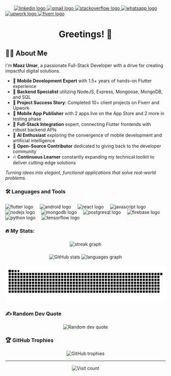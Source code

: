 ###

<div align="center">
  <a href="https://www.linkedin.com/in/maaz-umar-5b16b6195/" target="_blank">
    <img src="https://img.shields.io/static/v1?message=LinkedIn&logo=linkedin&label=&color=0077B5&logoColor=white&labelColor=&style=for-the-badge" height="25" alt="linkedin logo" />
  </a>
  <a href="mailto:umaaz7140@gmail.com" target="_blank">
    <img src="https://img.shields.io/static/v1?message=Gmail&logo=gmail&label=&color=D14836&logoColor=white&labelColor=&style=for-the-badge" height="25" alt="gmail logo"  />
  </a>
  <a href="https://stackoverflow.com/users/22139824/maaz" target="_blank">
    <img src="https://img.shields.io/static/v1?message=Stackoverflow&logo=stackoverflow&label=&color=FE7A16&logoColor=white&labelColor=&style=for-the-badge" height="25" alt="stackoverflow logo"  />
  </a>
  <a href="https://wa.me/923070410997" target="_blank">
    <img src="https://img.shields.io/static/v1?message=WhatsApp&logo=whatsapp&label=&color=25D366&logoColor=white&labelColor=&style=for-the-badge" height="25" alt="whatsapp logo" />
  </a>
</div>
  <a href="https://www.upwork.com/freelancers/maazchen" target="_blank">
    <img src="https://img.shields.io/static/v1?message=Upwork&logo=upwork&label=&color=6FDA44&logoColor=white&labelColor=&style=for-the-badge" height="25" alt="upwork logo" />
  </a>
  <a href="https://www.fiverr.com/maazum" target="_blank">
    <img src="https://img.shields.io/static/v1?message=Fiverr&logo=fiverr&label=&color=1DBF73&logoColor=white&labelColor=&style=for-the-badge" height="25" alt="fiverr logo" />
  </a>

###

<h1 align="center">Greetings! 👋</h1>

###

## 👩‍💻 About Me

I'm **Maaz Umar**, a passionate Full-Stack Developer with a drive for creating impactful digital solutions.

- 🚀 **Mobile Development Expert** with 1.5+ years of hands-on Flutter experience
- 🔧 **Backend Specialist** utilizing NodeJS, Express, Mongoose, MongoDB, and SQL
- 💼 **Project Success Story**: Completed 10+ client projects on Fiverr and Upwork
- 📱 **Mobile App Publisher** with 2 apps live on the App Store and 2 more in testing phase
- 🔄 **Full-Stack Integration** expert, connecting Flutter frontends with robust backend APIs
- 🧠 **AI Enthusiast** exploring the convergence of mobile development and artificial intelligence
- 🌟 **Open-Source Contributor** dedicated to giving back to the developer community
- 🔥 **Continuous Learner** constantly expanding my technical toolkit to deliver cutting-edge solutions

*Turning ideas into elegant, functional applications that solve real-world problems.*

###

<h3 align="left">🛠️ Languages and Tools</h3>

###

<div align="left">
  <img src="https://cdn.jsdelivr.net/gh/devicons/devicon/icons/flutter/flutter-original.svg" height="40" alt="flutter logo" />
  <img width="12" />
  <img src="https://cdn.jsdelivr.net/gh/devicons/devicon/icons/android/android-original.svg" height="40" alt="android logo" />
  <img width="12" />
  <img src="https://cdn.jsdelivr.net/gh/devicons/devicon/icons/react/react-original.svg" height="40" alt="react logo" />
  <img width="12" />
  <img src="https://cdn.jsdelivr.net/gh/devicons/devicon/icons/javascript/javascript-original.svg" height="40" alt="javascript logo" />
  <img width="12" />
  <img src="https://cdn.jsdelivr.net/gh/devicons/devicon/icons/nodejs/nodejs-original.svg" height="40" alt="nodejs logo" />
  <img width="12" />
  <img src="https://cdn.jsdelivr.net/gh/devicons/devicon/icons/mongodb/mongodb-original-wordmark.svg" height="40" alt="mongodb logo" />
  <img width="12" />
  <img src="https://cdn.jsdelivr.net/gh/devicons/devicon/icons/postgresql/postgresql-original.svg" height="40" alt="postgresql logo" />
  <img width="12" />
  <img src="https://cdn.jsdelivr.net/gh/devicons/devicon/icons/firebase/firebase-plain.svg" height="40" alt="firebase logo" />
  <img width="12" />
  <img src="https://cdn.jsdelivr.net/gh/devicons/devicon/icons/python/python-original.svg" height="40" alt="python logo" />
  <img width="12" />
  <img src="https://cdn.jsdelivr.net/gh/devicons/devicon/icons/tensorflow/tensorflow-original.svg" height="40" alt="tensorflow logo" />
</div>

###

<h3 align="left">🔥 My Stats:</h3>

###

<div align="center">
  <img src="https://streak-stats.demolab.com?user=MaazU-Dev&locale=en&mode=daily&theme=radical&hide_border=false&border_radius=5&order=3" height="220" alt="streak graph" />
</div>

###

<div align="center">
  <img src="https://github-readme-stats.vercel.app/api?username=MaazU-Dev&show_icons=true&theme=radical" height="170" alt="GitHub stats" />
  <img src="https://github-readme-stats.vercel.app/api/top-langs/?username=MaazU-Dev&layout=compact&theme=radical" height="170" alt="languages graph" />
</div>

###

<div align="center">
  <img src="https://raw.githubusercontent.com/MaazU-Dev/MaazU-Dev/output/snake.svg" alt="Snake animation" />
</div>

###

<h3 align="left">✍️ Random Dev Quote</h3>

<div align="center">
  <img src="https://quotes-github-readme.vercel.app/api?type=horizontal&theme=radical" alt="Random dev quote" />
</div>

###

<h3 align="left">🏆 GitHub Trophies</h3>

<div align="center">
  <img src="https://github-profile-trophy.vercel.app/?username=MaazU-Dev&theme=radical&no-frame=false&no-bg=true&margin-w=4" alt="GitHub trophies" />
</div>

---
<div align="center">
  <img src="https://visitcount.itsvg.in/api?id=MaazU-Dev&icon=2&color=10" alt="Visit count" />
</div>
